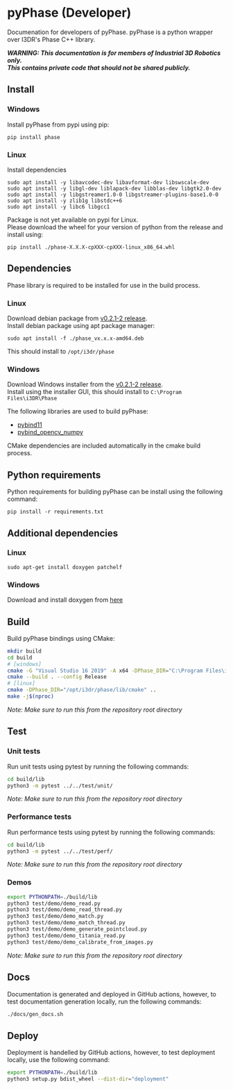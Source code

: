 # pyPhase (Developer)
Documenation for developers of pyPhase. pyPhase is a python wrapper over I3DR's Phase C++ library.

***WARNING: This documentation is for members of Industrial 3D Robotics only.***  
***This contains private code that should not be shared publicly.***

## Install
### Windows
Install pyPhase from pypi using pip:
```
pip install phase
```
### Linux
Install dependencies
```
sudo apt install -y libavcodec-dev libavformat-dev libswscale-dev
sudo apt install -y libgl-dev liblapack-dev libblas-dev libgtk2.0-dev
sudo apt install -y libgstreamer1.0-0 libgstreamer-plugins-base1.0-0
sudo apt install -y zlib1g libstdc++6
sudo apt install -y libc6 libgcc1
```
Package is not yet available on pypi for Linux.  
Please download the wheel for your version of python from the release and install using:
```
pip install ./phase-X.X.X-cpXXX-cpXXX-linux_x86_64.whl
```

## Dependencies
Phase library is required to be installed for use in the build process.  
### Linux
Download debian package from [v0.2.1-2 release](https://github.com/i3drobotics/phase/releases/tag/v0.2.1-2).  
Install debian package using apt package manager:
```
sudo apt install -f ./phase_vx.x.x-amd64.deb
```
This should install to `/opt/i3dr/phase`
### Windows
Download Windows installer from the [v0.2.1-2 release](https://github.com/i3drobotics/phase/releases/tag/v0.2.1-2).  
Install using the installer GUI, this should install to `C:\Program Files\i3DR\Phase`

The following libraries are used to build pyPhase:
- [pybind11](https://github.com/pybind/pybind11)
- [pybind_opencv_numpy](https://github.com/edmBernard/pybind11_opencv_numpy)

CMake dependencies are included automatically in the cmake build process.

## Python requirements
Python requirements for building pyPhase can be install using the following command:
```
pip install -r requirements.txt
```

## Additional dependencies
### Linux
```
sudo apt-get install doxygen patchelf
```
### Windows
Download and install doxygen from [here](https://www.doxygen.nl/download.html)

## Build
Build pyPhase bindings using CMake:
```bash
mkdir build
cd build
# [windows]
cmake -G "Visual Studio 16 2019" -A x64 -DPhase_DIR="C:\Program Files\i3DR\Phase\lib\cmake" ..
cmake --build . --config Release
# [linux]
cmake -DPhase_DIR="/opt/i3dr/phase/lib/cmake" ..
make -j$(nproc)
```
*Note: Make sure to run this from the repository root directory*  

## Test
### Unit tests
Run unit tests using pytest by running the following commands:
```bash
cd build/lib
python3 -m pytest ../../test/unit/
```
*Note: Make sure to run this from the repository root directory*

### Performance tests
Run performance tests using pytest by running the following commands:
```bash
cd build/lib
python3 -m pytest ../../test/perf/
```
*Note: Make sure to run this from the repository root directory*

### Demos
```bash
export PYTHONPATH=./build/lib
python3 test/demo/demo_read.py
python3 test/demo/demo_read_thread.py
python3 test/demo/demo_match.py
python3 test/demo/demo_match_thread.py
python3 test/demo/demo_generate_pointcloud.py
python3 test/demo/demo_titania_read.py
python3 test/demo/demo_calibrate_from_images.py
```

*Note: Make sure to run this from the repository root directory*

## Docs
Documentation is generated and deployed in GitHub actions, however, to test documentation generation locally, run the following commands:
```bash
./docs/gen_docs.sh
```

## Deploy
Deployment is handelled by GitHub actions, however, to test deployment locally, use the following command:
```bash
export PYTHONPATH=./build/lib
python3 setup.py bdist_wheel --dist-dir="deployment"
```

